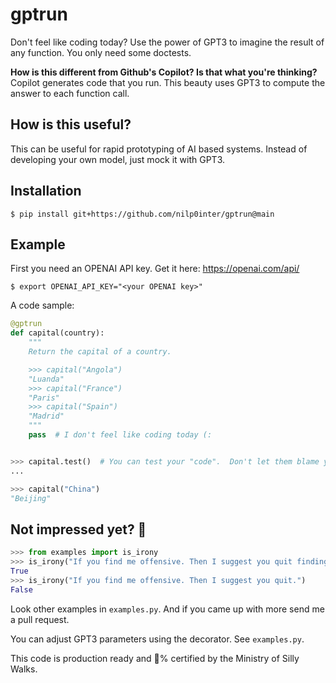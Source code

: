 # gptrun
Don't feel like coding today?  Use the power of GPT3 to imagine the result of any function. You only need some doctests.

**How is this different from Github's Copilot? Is that what you're thinking?** Copilot generates code that you run.  This beauty uses GPT3 to compute the answer to each function call.

## How is this useful?

This can be useful for rapid prototyping of AI based systems.  Instead of developing your own model, just mock it with GPT3.

## Installation
```console
$ pip install git+https://github.com/nilp0inter/gptrun@main
```

## Example

First you need an OPENAI API key. Get it here: https://openai.com/api/

```console
$ export OPENAI_API_KEY="<your OPENAI key>"
```

A code sample:

```python
@gptrun
def capital(country):
    """
    Return the capital of a country.

    >>> capital("Angola")
    "Luanda"
    >>> capital("France")
    "Paris"
    >>> capital("Spain")
    "Madrid"
    """
    pass  # I don't feel like coding today (:


>>> capital.test()  # You can test your "code".  Don't let them blame you on coverage.
...

>>> capital("China")
"Beijing"

```

## Not impressed yet? 🤔

```python
>>> from examples import is_irony
>>> is_irony("If you find me offensive. Then I suggest you quit finding me.")
True
>>> is_irony("If you find me offensive. Then I suggest you quit.")
False

```

Look other examples in `examples.py`. And if you came up with more send me a pull request.

You can adjust GPT3 parameters using the decorator. See `examples.py`.


This code is production ready and 💯% certified by the Ministry of Silly Walks.
